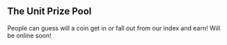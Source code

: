## The Unit Prize Pool

People can guess will a coin get in or fall out from our index and earn! Will be online soon!